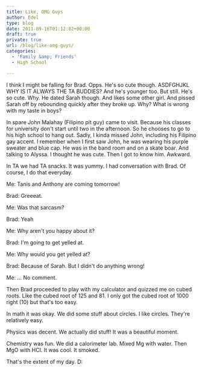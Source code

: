 ```yaml
---
title: Like, OMG Guys
author: Edel
type: blog
date: 2011-09-16T01:12:02+00:00
draft: true
private: true
url: /blog/like-omg-guys/
categories:
  - 'Family &amp; Friends'
  - High School

---
```

I think I might be falling for Brad. Opps. He's so cute though. ASDFGHJKL WHY IS IT ALWAYS THE TA BUDDIES? And he's younger too. But still. He's so cute. Why. He dated Sarah though. And likes some other girl. And pissed Sarah off by rebounding quickly after they broke up. Why? What is wrong with my taste in boys?

In spare John Malahay (Filipino pit guy) came to visit. Because his classes for university don't start until two in the afternoon. So he chooses to go to his high school to hang out. Sadly, I kinda missed John, including his Filipino gay accent. I remember when I first saw John, he was wearing his purple sweater and blue cap. He was in the band room and on a skate boar. And talking to Alyssa. I thought he was cute. Then I got to know him. Awkward.

In TA we had TA snacks. It was yummy. I had conversation with Brad. Of course, I do that everyday.

Me: Tanis and Anthony are coming tomorrow!
  
Brad: Greeeat.
  
Me: Was that sarcasm?
  
Brad: Yeah
  
Me: Why aren't you happy about it?
  
Brad: I'm going to get yelled at.
  
Me: Why would you get yelled at?
  
Brad: Because of Sarah. But I didn't do anything wrong!
  
Me: ... No comment.

Then Brad proceeded to play with my calculator and quizzed me on cubed roots. Like the cubed root of 125 and 81. I only got the cubed root of 1000 right (10) but that's too easy.

In math it was okay. We did some stuff about circles. I like circles. They're relatively easy.

Physics was decent. We actually did stuff! It was a beautiful moment.

Chemistry was fun. We did a calorimeter lab. Mixed Mg with water. Then MgO with HCl. It was cool. It smoked.

That's the extent of my day. D:


